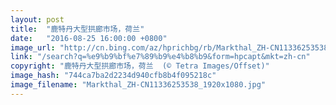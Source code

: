 ```yaml
---
layout: post
title:  "鹿特丹大型拱廊市场，荷兰"
date:   "2016-08-25 16:00:00 +0800"
image_url: "http://cn.bing.com/az/hprichbg/rb/Markthal_ZH-CN11336253538_1920x1080.jpg"
link: "/search?q=%e9%b9%bf%e7%89%b9%e4%b8%b9&form=hpcapt&mkt=zh-cn"
copyright: "鹿特丹大型拱廊市场，荷兰  (© Tetra Images/Offset)"
image_hash: "744ca7ba2d2234d940cfb8b4f095218c"
image_filename: "Markthal_ZH-CN11336253538_1920x1080.jpg"
---
```

